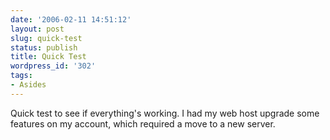 ```yaml
---
date: '2006-02-11 14:51:12'
layout: post
slug: quick-test
status: publish
title: Quick Test
wordpress_id: '302'
tags:
- Asides
---
```


Quick test to see if everything's working. I  had my web host upgrade some features on my account, which required a move to a new server.
